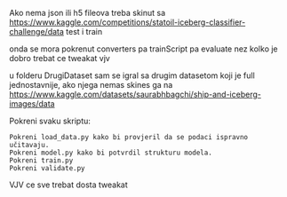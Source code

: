 Ako nema json ili h5 fileova treba skinut sa https://www.kaggle.com/competitions/statoil-iceberg-classifier-challenge/data
test i train


onda se mora pokrenut converters
pa trainScript
pa evaluate
nez kolko je dobro trebat ce tweakat vjv


u folderu DrugiDataset sam se igral sa drugim datasetom koji je full jednostavnije, ako njega nemas skines ga na https://www.kaggle.com/datasets/saurabhbagchi/ship-and-iceberg-images/data

Pokreni svaku skriptu:

    Pokreni load_data.py kako bi provjeril da se podaci ispravno učitavaju.
    Pokreni model.py kako bi potvrdil strukturu modela.
    Pokreni train.py 
    Pokreni validate.py 



VJV ce sve trebat dosta tweakat